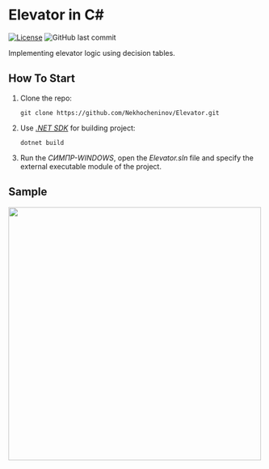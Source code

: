 # Elevator in C#

[![License](https://img.shields.io/badge/license-MIT-blue.svg)](https://github.com/Nekhocheninov/Elevator/blob/main/LICENSE)
![GitHub last commit](https://img.shields.io/github/last-commit/Nekhocheninov/Elevator)

Implementing elevator logic using decision tables. 

## How To Start

1. Clone the repo:
    ```
    git clone https://github.com/Nekhocheninov/Elevator.git
    ```
2. Use [*.NET SDK*](https://dotnet.microsoft.com/en-us/download/visual-studio-sdks) for building project:
   ```
   dotnet build
   ```
3. Run the *СИМПР-WINDOWS*, open the *Elevator.sln* file and specify the external executable module of the project.

## Sample

<img src="https://github.com/Nekhocheninov/Elevator/blob/main/Sample.gif" width="500">

